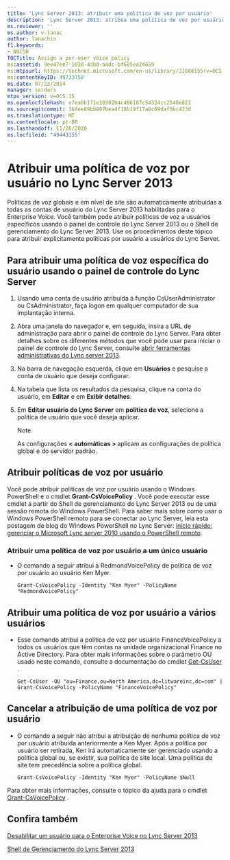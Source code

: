 ```yaml
---
title: 'Lync Server 2013: atribuir uma política de voz por usuário'
description: 'Lync Server 2013: atribua uma política de voz por usuário.'
ms.reviewer: ''
ms.author: v-lanac
author: lanachin
f1.keywords:
- NOCSH
TOCTitle: Assign a per-user voice policy
ms:assetid: 9ee47ee7-1030-43b8-a4dc-bf685ea24659
ms:mtpsurl: https://technet.microsoft.com/en-us/library/JJ688155(v=OCS.15)
ms:contentKeyID: 49733758
ms.date: 07/23/2014
manager: serdars
mtps_version: v=OCS.15
ms.openlocfilehash: e7ea0b171e10302b4c466187c54324cc2548e821
ms.sourcegitcommit: 36fee89bb887bea4f18b19f17a8c69daf5bc423d
ms.translationtype: MT
ms.contentlocale: pt-BR
ms.lasthandoff: 11/26/2020
ms.locfileid: "49443155"
---
```

# <a name="assign-a-per-user-voice-policy-in-lync-server-2013"></a>Atribuir uma política de voz por usuário no Lync Server 2013

 


Políticas de voz globais e em nível de site são automaticamente atribuídas a todas as contas de usuário do Lync Server 2013 habilitadas para o Enterprise Voice. Você também pode atribuir políticas de voz a usuários específicos usando o painel de controle do Lync Server 2013 ou o Shell de gerenciamento do Lync Server 2013. Use os procedimentos deste tópico para atribuir explicitamente políticas por usuário a usuários do Lync Server.

## <a name="to-assign-a-user-specific-voice-policy-using-the-lync-server-control-panel"></a>Para atribuir uma política de voz específica do usuário usando o painel de controle do Lync Server

1.  Usando uma conta de usuário atribuída à função CsUserAdministrator ou CsAdministrator, faça logon em qualquer computador de sua implantação interna.

2.  Abra uma janela do navegador e, em seguida, insira a URL de administração para abrir o painel de controle do Lync Server. Para obter detalhes sobre os diferentes métodos que você pode usar para iniciar o painel de controle do Lync Server, consulte [abrir ferramentas administrativas do Lync server 2013](lync-server-2013-open-lync-server-administrative-tools.md).

3.  Na barra de navegação esquerda, clique em **Usuários** e pesquise a conta de usuário que deseja configurar.

4.  Na tabela que lista os resultados da pesquisa, clique na conta do usuário, em **Editar** e em **Exibir detalhes**.

5.  Em **Editar usuário do Lync Server** em **política de voz**, selecione a política de usuário que você deseja aplicar.
    

    > [!NOTE]  
    > As configurações <STRONG> &lt; automáticas &gt; </STRONG> aplicam as configurações de política global e do servidor padrão.



## <a name="assign-per-user-voice-policies"></a>Atribuir políticas de voz por usuário

Você pode atribuir políticas de voz por usuário usando o Windows PowerShell e o cmdlet **Grant-CsVoicePolicy** . Você pode executar esse cmdlet a partir do Shell de gerenciamento do Lync Server 2013 ou de uma sessão remota do Windows PowerShell. Para saber mais sobre como usar o Windows PowerShell remoto para se conectar ao Lync Server, leia esta postagem de blog do Windows PowerShell no Lync Server: [início rápido: gerenciar o Microsoft Lync server 2010 usando o PowerShell remoto](https://go.microsoft.com/fwlink/p/?linkId=255876).

### <a name="assign-a-per-user-voice-policy-to-a-single-user"></a>Atribuir uma política de voz por usuário a um único usuário

  - O comando a seguir atribui a RedmondVoicePolicy de política de voz por usuário ao usuário Ken Myer.
    
        Grant-CsVoicePolicy -Identity "Ken Myer" -PolicyName "RedmondVoicePolicy"

## <a name="assign-a-per-user-voice-policy-to-multiple-users"></a>Atribuir uma política de voz por usuário a vários usuários

  - Esse comando atribui a política de voz por usuário FinanceVoicePolicy a todos os usuários que têm contas na unidade organizacional Finance no Active Directory. Para obter mais informações sobre o parâmetro OU usado neste comando, consulte a documentação do cmdlet [Get-CsUser](https://technet.microsoft.com/library/gg398125\(v=ocs.15\)) .
    
        Get-CsUser -OU "ou=Finance,ou=North America,dc=litwareinc,dc=com" | Grant-CsVoicePolicy -PolicyName "FinanceVoicePolicy"

## <a name="unassign-a-per-user-voice-policy"></a>Cancelar a atribuição de uma política de voz por usuário

  - O comando a seguir não atribui a atribuição de nenhuma política de voz por usuário atribuída anteriormente a Ken Myer. Após a política por usuário ser retirada, Ken irá automaticamente ser gerenciado usando a política global ou, se existir, sua política de site local. Uma política de site tem precedência sobre a política global.
    
        Grant-CsVoicePolicy -Identity "Ken Myer" -PolicyName $Null

Para obter mais informações, consulte o tópico da ajuda para o cmdlet [Grant-CsVoicePolicy](https://technet.microsoft.com/library/gg398828\(v=ocs.15\)) .

## <a name="see-also"></a>Confira também


[Desabilitar um usuário para o Enterprise Voice no Lync Server 2013](lync-server-2013-disable-a-user-for-enterprise-voice.md)  


[Shell de Gerenciamento do Lync Server 2013](lync-server-2013-lync-server-management-shell.md)


